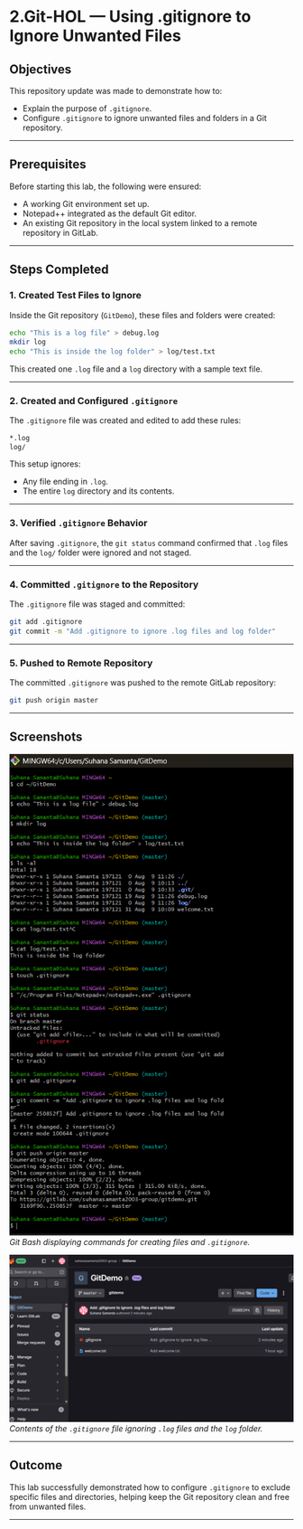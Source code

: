 

# 2.Git-HOL — Using .gitignore to Ignore Unwanted Files

## Objectives

This repository update was made to demonstrate how to:

* Explain the purpose of `.gitignore`.
* Configure `.gitignore` to ignore unwanted files and folders in a Git repository.

---

## Prerequisites

Before starting this lab, the following were ensured:

* A working Git environment set up.
* Notepad++ integrated as the default Git editor.
* An existing Git repository in the local system linked to a remote repository in GitLab.

---

## Steps Completed

### 1. Created Test Files to Ignore

Inside the Git repository (`GitDemo`), these files and folders were created:

```bash
echo "This is a log file" > debug.log
mkdir log
echo "This is inside the log folder" > log/test.txt
```

This created one `.log` file and a `log` directory with a sample text file.

---

### 2. Created and Configured `.gitignore`

The `.gitignore` file was created and edited to add these rules:

```
*.log
log/
```

This setup ignores:

* Any file ending in `.log`.
* The entire `log` directory and its contents.

---

### 3. Verified `.gitignore` Behavior

After saving `.gitignore`, the `git status` command confirmed that `.log` files and the `log/` folder were ignored and not staged.

---

### 4. Committed `.gitignore` to the Repository

The `.gitignore` file was staged and committed:

```bash
git add .gitignore
git commit -m "Add .gitignore to ignore .log files and log folder"
```

---

### 5. Pushed to Remote Repository

The committed `.gitignore` was pushed to the remote GitLab repository:

```bash
git push origin master
```

---

## Screenshots

![Git Bash showing gitignore commands](https://github.com/Suhana-Samanta/Cognizant-Digital-Nurture-4.0-JavaFSE-SupersetID-6403192-/blob/main/Week%208/2.%20Git-HOL/output/gitignore%20command%20through%20git%20bash.png?raw=true)
*Git Bash displaying commands for creating files and `.gitignore`.*

![.gitignore file in GitDemo folder](https://github.com/Suhana-Samanta/Cognizant-Digital-Nurture-4.0-JavaFSE-SupersetID-6403192-/blob/main/Week%208/2.%20Git-HOL/output/gitignore%20file%20in%20GitDemo.png?raw=true)
*Contents of the `.gitignore` file ignoring `.log` files and the `log` folder.*

---

## Outcome

This lab successfully demonstrated how to configure `.gitignore` to exclude specific files and directories, helping keep the Git repository clean and free from unwanted files.

---
